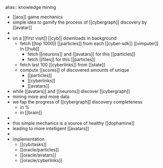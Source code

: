 alias:: knowledge mining

- [[aos]] game mechanics
- simple idea to gamify the process of [[cybergraph]] discovery by [[avatar]]
-
- on a [[first visit]] [[cyb]] downloads in background
	- fetch [[top 1000]] [[particles]] from each [[cyber-sdk]] [[vimputer]] in [[hub]]
		- fetch [[neurons]] and [[avatars]] for this [[particles]]
		- fetch [[files]] for this [[particles]]
	- fetch last 100 [[cyberlinks]] from [[state]]
	- compute [[scores]] of discovered amounts of unique
		- [[particles]]
		- [[cyberlinks]]
		- [[avatars]]
- while [[avatars]] and [[neurons]] discover [[cybergraph]]
- mining more and more data
- we fap the progress of [[cybergraph]] discovery completeness
	- in %
	- in [[brain]]
-
- this simple mechanics is a source of healthy [[dophamine]]
- leading to more intelligent [[avatars]]
-
- implementation
	- [[cyb/tasks]]
	- [[oracle/particles]]
	- [[oracle/avatars]]
	- [[oracle/cyberlinks]]